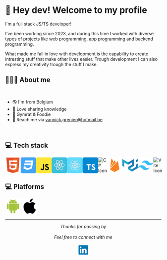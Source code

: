# 🖖 Hey dev! Welcome to my profile

I'm a full stack JS/TS developer!

I've been working since 2023, and during this time I worked with diverse types of projects like web programming, app programming and backend programming.

What made me fall in love with development is the capability to create intresting stuff that make other lives easier.
Trough development I can also express my creativity trough the stuff I make.

## 👨🏻‍💻 About me

<br>

- 🌎 I'm from Belgium
- 👾 Love sharing knowledge
- 🍜 Gymrat & Foodie
- 📧 Reach me via yannick.grenier@hotmail.be

<br>

## 💻 Tech stack

<div style="display: flex; gap: 8">
<img src="/images/html5.svg" width="50" title="HTML5" alt="HTML5 Icon"/>
<img src="/images/css3.svg" width="50" title="CSS" alt="CSS Icon"/>
<img src="/images/javascript.svg" width="50" title="JS" alt="JS Icon"/>
<img src="/images/reactjs.svg" width="50" title="ReactJS" alt="ReactJS Icon"/>
<img src="/images/react-native.svg" width="50" title="RN" alt="React Native Icon"/>
<img src="/images/typescript.svg" width="50" title="TypeScript" alt="TypeScript Icon"/>
<img src="/images/c#.svg" width="50" title="C#" alt="C# Icon"/>
<img src="/images/firebase.svg" width="50" title="Firebase" alt="Firebase Icon"/>
<img src="/images/materialui.svg" width="50" title="Material UI" alt="Material UI Icon"/>
<img src="/images/tailwind.svg" width="50" title="Tailwind" alt="Tailwind Icon"/>
<img src="/images/vite.svg" width="50" title="Vite" alt="Vite Icon"/>  
</div>


## 💻 Platforms

<img src="/images/android.svg" width="50" title="Android" alt="Android Icon"/>
<img src="/images/apple.svg" width="50" title="Apple" alt="Apple Icon"/>

---

<p align="center" > 
  <i>Thanks for passing by</i><br><br>
  <i>Feel free to connect with me</i><br><br>
  <a href="https://www.linkedin.com/in/yannickgrenier/">
  <code><img alt="My linkedin" width="32" src="./images/linkedin.svg" /></code>
</a>
</p>
